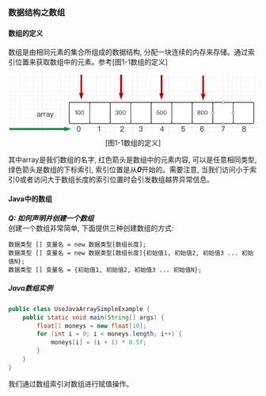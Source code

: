 ### 数据结构之数组

#### 数组的定义
数组是由相同元素的集合所组成的数据结构, 分配一块连续的内存来存储。通过索引位置来获取数组中的元素。参考[图1-1数组的定义]


<div class="align: center">
  <img src="https://github.com/basebase/document/blob/master/DataStructure/%E6%95%B0%E7%BB%84/%E5%9B%BE%E7%89%87/%E6%95%B0%E7%BB%84%E5%AE%9A%E4%B9%89%E5%9B%BE%E7%89%87.png?raw=true" alt="数组的定义">
</div>  
        <center>[图1-1数组的定义]</center>

其中array是我们数组的名字, 红色箭头是数组中的元素内容, 可以是任意相同类型, 绿色箭头是数组的下标索引, 索引位置是从***0***开始的。需要注意, 当我们访问小于索引0或者访问大于数组长度的索引位置时会引发数组越界异常信息。

#### Java中的数组

***Q: 如何声明并创建一个数组***  
创建一个数组非常简单, 下面提供三种创建数组的方式:
```text
数据类型 [] 变量名 = new 数据类型[数组长度];
数据类型 [] 变量名 = new 数据类型[数组长度]{初始值1, 初始值2, 初始值3 ... 初始值N};
数据类型 [] 变量名 = {初始值1, 初始值2, 初始值3 ... 初始值N};
```

##### Java数组实例
```java
public class UseJavaArraySimpleExample {
    public static void main(String[] args) {
        float[] moneys = new float[10];
        for (int i = 0; i < moneys.length; i++) {
            moneys[i] = (i + 1) * 0.5f;
        }
    }
}
```

我们通过数组索引对数组进行赋值操作。